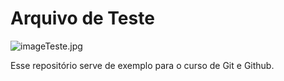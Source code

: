 # Arquivo de Teste

![imageTeste.jpg](ImageTeste)

Esse repositório serve de exemplo para o curso de Git e Github.